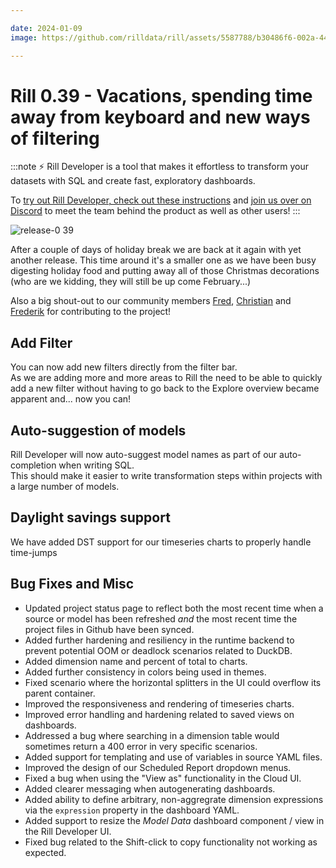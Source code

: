 ```yaml
---

date: 2024-01-09
image: https://github.com/rilldata/rill/assets/5587788/b30486f6-002a-445d-8a1b-955b6ec0066d

---
```


# Rill 0.39 - Vacations, spending time away from keyboard and new ways of filtering

:::note
⚡ Rill Developer is a tool that makes it effortless to transform your datasets with SQL and create fast, exploratory dashboards.

To [try out Rill Developer, check out these instructions](/home/install) and [join us over on Discord](https://discord.gg/TatjVY32) to meet the team behind the product as well as other users!
:::

![release-0 39](https://cdn.rilldata.com/docs/release-notes/release-0.39-gif)
  
After a couple of days of holiday break we are back at it again with yet another release. This time around it's a smaller one as we have been busy digesting holiday food and putting away all of those Christmas decorations (who are we kidding, they will still be up come February...)

Also a big shout-out to our community members [Fred](https://github.com/fredguth), [Christian](https://github.com/cwarden) and [Frederik](https://github.com/Fredehagelund92) for contributing to the project!

## Add Filter
You can now add new filters directly from the filter bar.  
As we are adding more and more areas to Rill the need to be able to quickly add a new filter without having to go back to the Explore overview became apparent and... now you can!
  
## Auto-suggestion of models
Rill Developer will now auto-suggest model names as part of our auto-completion when writing SQL.  
This should make it easier to write transformation steps within projects with a large number of models.
  
## Daylight savings support
We have added DST support for our timeseries charts to properly handle time-jumps
  
## Bug Fixes and Misc
- Updated project status page to reflect both the most recent time when a source or model has been refreshed _and_ the most recent time the project files in Github have been synced.
- Added further hardening and resiliency in the runtime backend to prevent potential OOM or deadlock scenarios related to DuckDB.
- Added dimension name and percent of total to charts.
- Added further consistency in colors being used in themes.
- Fixed scenario where the horizontal splitters in the UI could overflow its parent container.
- Improved the responsiveness and rendering of timeseries charts.
- Improved error handling and hardening related to saved views on dashboards.
- Addressed a bug where searching in a dimension table would sometimes return a 400 error in very specific scenarios.
- Added support for templating and use of variables in source YAML files.
- Improved the design of our Scheduled Report dropdown menus.
- Fixed a bug when using the "View as" functionality in the Cloud UI.
- Added clearer messaging when autogenerating dashboards.
- Added ability to define arbitrary, non-aggregrate dimension expressions via the `expression` property in the dashboard YAML.
- Added support to resize the _Model Data_ dashboard component / view in the Rill Developer UI.
- Fixed bug related to the Shift-click to copy functionality not working as expected.
